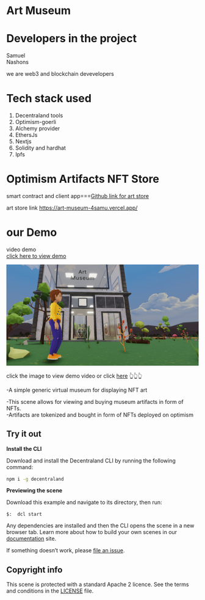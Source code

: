 <!-- @format -->

# Art Museum

# Developers in the project<br/>

Samuel<br/>
Nashons<br/>

we are web3 and blockchain devevelopers

# Tech stack used

<ol>
 <li>Decentraland tools</li>
 <li>Optimism-goerli</li>
 <li>Alchemy provider</li>
 <li>EthersJs</li>
 <li>Nextjs</li>
 <li>Solidity and hardhat</li>
 <li>Ipfs</li>
</ol>

# Optimism Artifacts NFT Store

smart contract and client app===[Github link for art store](https://github.com/4SAMU/Museum)<br/>

art store link https://art-museum-4samu.vercel.app/

# our Demo<br/>

video demo <br/>
[click here to view demo](https://www.loom.com/share/88427abe873a4952b27c50d3c67182bc)

[![Watch the video](screenshot/jo.png)](https://raw.githubusercontent.com/Nashons/museum-metaverse-project/master/screenshot/decentraland.mp4)

<vide src="https://raw.githubusercontent.com/Nashons/museum-metaverse-project/master/screenshot/decentraland.mp4"></video>

click the image to view demo video or click [here](https://raw.githubusercontent.com/Nashons/museum-metaverse-project/master/screenshot/decentraland.mp4) 👆👆👆

-A simple generic virtual museum for displaying NFT art

-This scene allows for viewing and buying museum artifacts in form of NFTs.<br/>
-Artifacts are tokenized and bought in form of NFTs deployed on optimism

## Try it out

**Install the CLI**

Download and install the Decentraland CLI by running the following command:

```bash
npm i -g decentraland
```

**Previewing the scene**

Download this example and navigate to its directory, then run:

```
$:  dcl start
```

Any dependencies are installed and then the CLI opens the scene in a new browser tab.
Learn more about how to build your own scenes in our [documentation](https://docs.decentraland.org/) site.

If something doesn’t work, please [file an issue](https://github.com/decentraland-scenes/Awesome-Repository/issues/new).

## Copyright info

This scene is protected with a standard Apache 2 licence. See the terms and conditions in the [LICENSE](/LICENSE) file.
